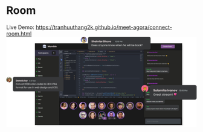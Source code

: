 # Room
Live Demo: https://tranhuuthang2k.github.io/meet-agora/connect-room.html
<img src="./images/preview.png">  
